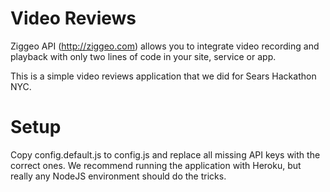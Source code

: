 Video Reviews
=================

Ziggeo API (http://ziggeo.com) allows you to integrate video recording and playback with only
two lines of code in your site, service or app. 

This is a simple video reviews application that we did for Sears Hackathon NYC. 



Setup
======

Copy config.default.js to config.js and replace all missing API keys with the correct ones. We
recommend running the application with Heroku, but really any NodeJS environment should do the
tricks.